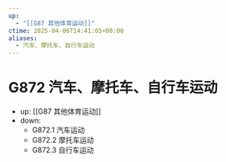 ```yaml
---
up:
  - "[[G87 其他体育运动]]"
ctime: 2025-04-06T14:41:05+08:00
aliases:
  - 汽车、摩托车、自行车运动
---
```


# G872 汽车、摩托车、自行车运动

- up: [[G87 其他体育运动]]
- down:	
	- G872.1 汽车运动
	- G872.2 摩托车运动
	- G872.3 自行车运动
	
